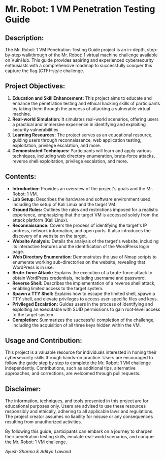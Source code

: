 
<h1>Mr. Robot: 1 VM Penetration Testing Guide</h1>

<h2>Description:</h2>
<p>The Mr. Robot: 1 VM Penetration Testing Guide project is an in-depth, step-by-step walkthrough of the Mr. Robot: 1 virtual machine challenge available on VulnHub. This guide provides aspiring and experienced cybersecurity enthusiasts with a comprehensive roadmap to successfully conquer this capture the flag (CTF)-style challenge.</p>

<h2>Project Objectives:</h2>
<ol>
    <li><strong>Education and Skill Enhancement:</strong> This project aims to educate and enhance the penetration testing and ethical hacking skills of participants by taking them through the process of attacking a vulnerable virtual machine.</li>
    <li><strong>Real-world Simulation:</strong> It simulates real-world scenarios, offering users a practical and immersive experience in identifying and exploiting security vulnerabilities.</li>
    <li><strong>Learning Resources:</strong> The project serves as an educational resource, guiding users through reconnaissance, web application testing, exploitation, privilege escalation, and more.</li>
    <li><strong>Demonstrated Techniques:</strong> Participants will learn and apply various techniques, including web directory enumeration, brute-force attacks, reverse shell exploitation, privilege escalation, and more.</li>
</ol>

<h2>Contents:</h2>
<ul>
    <li><strong>Introduction:</strong> Provides an overview of the project's goals and the Mr. Robot: 1 VM.</li>
    <li><strong>Lab Setup:</strong> Describes the hardware and software environment used, including the setup of Kali Linux and the target VM.</li>
    <li><strong>Ground Rules:</strong> Outlines the rules and restrictions imposed for a realistic experience, emphasizing that the target VM is accessed solely from the attack platform (Kali Linux).</li>
    <li><strong>Reconnaissance:</strong> Covers the process of identifying the target's IP address, network information, and open ports. It also introduces the discovery of a website on the target.</li>
    <li><strong>Website Analysis:</strong> Details the analysis of the target's website, including its interactive features and the identification of the WordPress login page.</li>
    <li><strong>Web Directory Enumeration:</strong> Demonstrates the use of Nmap scripts to enumerate working sub-directories on the website, revealing that WordPress is in use.</li>
    <li><strong>Brute-force Attack:</strong> Explains the execution of a brute-force attack to obtain WordPress credentials, including username and password.</li>
    <li><strong>Reverse Shell:</strong> Describes the implementation of a reverse shell attack, enabling limited access to the target system.</li>
    <li><strong>Spawn a TTY Shell:</strong> Explains how to escape the limited shell, spawn a TTY shell, and elevate privileges to access user-specific files and keys.</li>
    <li><strong>Privileged Escalation:</strong> Guides users in the process of identifying and exploiting an executable with SUID permissions to gain root-level access to the target system.</li>
    <li><strong>Completion:</strong> Summarizes the successful completion of the challenge, including the acquisition of all three keys hidden within the VM.</li>
</ul>

<h2>Usage and Contribution:</h2>
<p>This project is a valuable resource for individuals interested in honing their cybersecurity skills through hands-on practice. Users are encouraged to follow the guide step by step to complete the Mr. Robot: 1 VM challenge independently. Contributions, such as additional tips, alternative approaches, and corrections, are welcomed through pull requests.</p>

<h2>Disclaimer:</h2>
<p>The information, techniques, and tools presented in this project are for educational purposes only. Users are advised to use these resources responsibly and ethically, adhering to all applicable laws and regulations. The project creator assumes no liability for misuse or any consequences resulting from unauthorized activities.</p>

<p>By following this guide, participants can embark on a journey to sharpen their penetration testing skills, emulate real-world scenarios, and conquer the Mr. Robot: 1 VM challenge.</p>

<p><i>Ayush Sharma & Aditya Lawand</i></p>
